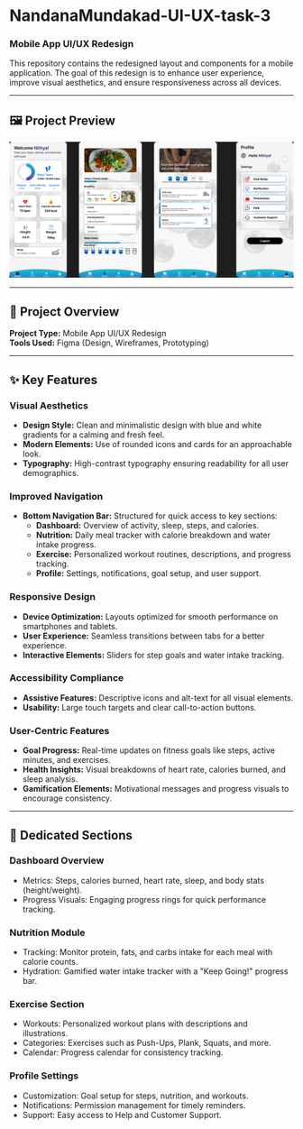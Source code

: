 # NandanaMundakad-UI-UX-task-3
### Mobile App UI/UX Redesign

This repository contains the redesigned layout and components for a mobile application. The goal of this redesign is to enhance user experience, improve visual aesthetics, and ensure responsiveness across all devices.

---

## 🖼 Project Preview

![FITNESS TRACKER APP DESIGN ](./TASK3.png)

---

## 🔧 Project Overview

**Project Type:** Mobile App UI/UX Redesign  
**Tools Used:** Figma (Design, Wireframes, Prototyping)  

---

## ✨ Key Features

### Visual Aesthetics
- **Design Style:** Clean and minimalistic design with blue and white gradients for a calming and fresh feel.
- **Modern Elements:** Use of rounded icons and cards for an approachable look.
- **Typography:** High-contrast typography ensuring readability for all user demographics.

### Improved Navigation
- **Bottom Navigation Bar:** Structured for quick access to key sections:
  - **Dashboard:** Overview of activity, sleep, steps, and calories.
  - **Nutrition:** Daily meal tracker with calorie breakdown and water intake progress.
  - **Exercise:** Personalized workout routines, descriptions, and progress tracking.
  - **Profile:** Settings, notifications, goal setup, and user support.

### Responsive Design
- **Device Optimization:** Layouts optimized for smooth performance on smartphones and tablets.
- **User Experience:** Seamless transitions between tabs for a better experience.
- **Interactive Elements:** Sliders for step goals and water intake tracking.

### Accessibility Compliance
- **Assistive Features:** Descriptive icons and alt-text for all visual elements.
- **Usability:** Large touch targets and clear call-to-action buttons.

### User-Centric Features
- **Goal Progress:** Real-time updates on fitness goals like steps, active minutes, and exercises.
- **Health Insights:** Visual breakdowns of heart rate, calories burned, and sleep analysis.
- **Gamification Elements:** Motivational messages and progress visuals to encourage consistency.

---

## 📂 Dedicated Sections

### Dashboard Overview
- Metrics: Steps, calories burned, heart rate, sleep, and body stats (height/weight).
- Progress Visuals: Engaging progress rings for quick performance tracking.

### Nutrition Module
- Tracking: Monitor protein, fats, and carbs intake for each meal with calorie counts.
- Hydration: Gamified water intake tracker with a "Keep Going!" progress bar.

### Exercise Section
- Workouts: Personalized workout plans with descriptions and illustrations.
- Categories: Exercises such as Push-Ups, Plank, Squats, and more.
- Calendar: Progress calendar for consistency tracking.

### Profile Settings
- Customization: Goal setup for steps, nutrition, and workouts.
- Notifications: Permission management for timely reminders.
- Support: Easy access to Help and Customer Support.
